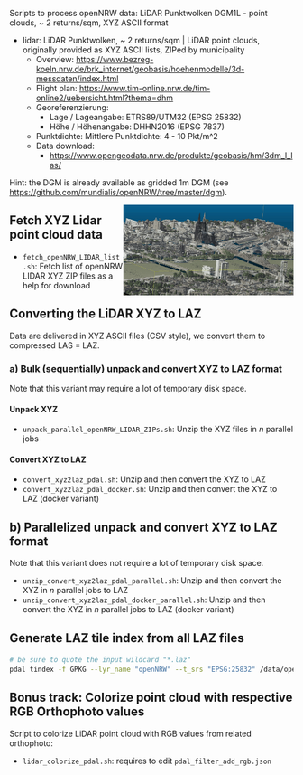Scripts to process openNRW data: LiDAR Punktwolken DGM1L - point clouds, ~ 2 returns/sqm, XYZ ASCII format

 * lidar: LiDAR Punktwolken, ~ 2 returns/sqm | LiDAR point clouds, originally provided as XYZ ASCII lists, ZIPed by municipality
     * Overview: https://www.bezreg-koeln.nrw.de/brk_internet/geobasis/hoehenmodelle/3d-messdaten/index.html
     * Flight plan: https://www.tim-online.nrw.de/tim-online2/uebersicht.html?thema=dhm
     * Georeferenzierung:
         * Lage / Lageangabe: ETRS89/UTM32 (EPSG 25832)
         * Höhe / Höhenangabe: DHHN2016 (EPSG 7837)
     * Punktdichte: Mittlere Punktdichte: 4 - 10 Pkt/m^2
     * Data download:
         * https://www.opengeodata.nrw.de/produkte/geobasis/hm/3dm_l_las/

Hint: the DGM is already available as gridded 1m DGM (see https://github.com/mundialis/openNRW/tree/master/dgm).

<img src="opennrw_lidar_colorized_koeln_3D.png" width="60%" align="right"></a>

## Fetch XYZ Lidar point cloud data

 * `fetch_openNRW_LIDAR_list.sh`: Fetch list of openNRW LIDAR XYZ ZIP files as a help for download

## Converting the LiDAR XYZ to LAZ

Data are delivered in XYZ ASCII files (CSV style), we convert them to compressed LAS = LAZ.

### a) Bulk (sequentially) unpack and convert XYZ to LAZ format

Note that this variant may require a lot of temporary disk space.

#### Unpack XYZ

 * `unpack_parallel_openNRW_LIDAR_ZIPs.sh`: Unzip the XYZ files in *n* parallel jobs

#### Convert XYZ to LAZ

 * `convert_xyz2laz_pdal.sh`: Unzip and then convert the XYZ to LAZ
 * `convert_xyz2laz_pdal_docker.sh`: Unzip and then convert the XYZ to LAZ (docker variant)

## b) Parallelized unpack and convert XYZ to LAZ format

Note that this variant does not require a lot of temporary disk space.

 * `unzip_convert_xyz2laz_pdal_parallel.sh`: Unzip and then convert the XYZ in *n* parallel jobs to LAZ
 * `unzip_convert_xyz2laz_pdal_docker_parallel.sh`: Unzip and then convert the XYZ in *n* parallel jobs to LAZ (docker variant)

## Generate LAZ tile index from all LAZ files

```bash
# be sure to quote the input wildcard "*.laz"
pdal tindex -f GPKG --lyr_name "openNRW" --t_srs "EPSG:25832" /data/openNRW/lidar/openNRW_LiDAR_tileindex_files_${STADT}.gpkg "/data/openNRW/lidar/dom1l_05162024_Neuss_EPSG25832/*.laz"
```

## Bonus track: Colorize point cloud with respective RGB Orthophoto values

Script to colorize LiDAR point cloud with RGB values from related orthophoto:

 * `lidar_colorize_pdal.sh`: requires to edit `pdal_filter_add_rgb.json`


